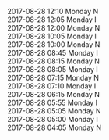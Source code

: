 2017-08-28 12:10 Monday  N  
2017-08-28 12:05 Monday  I  
2017-08-28 12:00 Monday  N  
2017-08-28 10:05 Monday  I  
2017-08-28 10:00 Monday  N  
2017-08-28 08:45 Monday  I  
2017-08-28 08:15 Monday  N  
2017-08-28 08:05 Monday  I  
2017-08-28 07:15 Monday  N  
2017-08-28 07:10 Monday  I  
2017-08-28 06:15 Monday  N  
2017-08-28 05:55 Monday  I  
2017-08-28 05:05 Monday  N  
2017-08-28 05:00 Monday  I  
2017-08-28 04:05 Monday  N  
